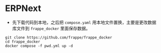 # ERPNext
* 先下载代码到本地，之后把 `compose.yaml` 用本地文件置换，主要是更改数据库文件到 `frappe_docker` 里面保存数据。

```shell
git clone https://github.com/frappe/frappe_docker
cd frappe_docker
docker compose -f pwd.yml up -d
